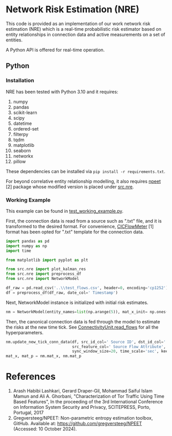 # Network Risk Estimation (NRE)
This code is provided as an implementation of our work 
network risk estimation (NRE) which is a real-time probabilistic 
risk estimator based on entity relationships in connection data 
and active measurements on a set of entities.

A Python API is offered for real-time operation.

## Python

### Installation
NRE has been tested with Python 3.10 and it requires:
1. numpy
2. pandas
3. scikit-learn
4. scipy
5. datetime
6. ordered-set
7. filterpy
8. tqdm
9. matplotlib
10. seaborn
11. networkx
12. pillow

These dependencies can be installed via
`
pip install -r requirements.txt
`.

For beyond correlative entity relationship modelling, it
also requires [npeet](https://github.com/gregversteeg/NPEET) [2]
package whose modified version is placed under [src.nre](https://github.com/ab126/NRE/tree/main/src/nre).


### Working Example
This example can be found in [test_working_example.py](https://github.com/ab126/NRE/blob/main/tests/test_working_example.py).

First, the connection data is read from a source
such as ".txt" file, and it is transformed to the desired format. For convenience, [CICFlowMeter](https://www.unb.ca/cic/research/applications.html#CICFlowMeter) [1]
format has been opted for ".txt" template for the connection data.

```python
import pandas as pd
import numpy as np
import time

from matplotlib import pyplot as plt

from src.nre import plot_kalman_res
from src.nre import preprocess_df
from src.nre import NetworkModel

df_raw = pd.read_csv('..\\test_flows.csv', header=0, encoding='cp1252')
df = preprocess_df(df_raw, date_col=' Timestamp')
```
Next, NetworkModel instance is initialized with initial risk estimates.

```python
nm = NetworkModel(entity_names=list(np.arange(5)), mat_x_init= np.ones(5), mat_p_init=np.eye(5))
```
Then, the canonical connection data is fed through the model to estimate the risks at the new time tick. See [ConnectivityUnit.read_flows](https://github.com/ab126/NRE/blob/main/src/network_connectivity.py)
for all the hyperparameters.

```python
nm.update_new_tick_conn_data(df, src_id_col=' Source ID', dst_id_col=' Destination ID',
                             src_feature_col=' Source Flow Attribute', dst_feature_col=' Destination Flow Attribute',
                             sync_window_size=20, time_scale='sec', keep_unit=True)
mat_x, mat_p = nm.mat_x, nm.mat_p
```

# References
1. Arash Habibi Lashkari, Gerard Draper-Gil, Mohammad Saiful Islam Mamun and Ali A. Ghorbani, "Characterization of Tor Traffic Using Time Based Features", In the proceeding of the 3rd International Conference on Information System Security and Privacy, SCITEPRESS, Porto, Portugal, 2017
2. Gregversteeg/NPEET: Non-parametric entropy estimation toolbox, GitHub. Available at: https://github.com/gregversteeg/NPEET (Accessed: 10 October 2024). 
